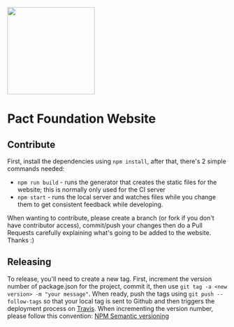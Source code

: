 <img src="https://github.com/pact-foundation/pact-logo/blob/master/media/logo-black.png" width="200">

# Pact Foundation Website



## Contribute

First, install the dependencies using `npm install`, after that, there's 2 simple commands needed:

 * `npm run build` - runs the generator that creates the static files for the website; this is normally only used for the CI server
 * `npm start` - runs the local server and watches files while you change them to get consistent feedback while developing.

When wanting to contribute, please create a branch (or fork if you don't have contributor access), commit/push your changes then do a Pull Requests carefully explaining what's going to be added to 
the website.  Thanks :)

## Releasing

To release, you'll need to create a new tag.  First, increment the version number of package.json for the project, commit it, then use `git tag -a <new version> -m "your message"`.  When ready, push the tags using `git push --follow-tags` so that your local tag is sent to Github and then triggers the deployment process on [Travis](https://travis-ci.com/PageUpPeopleOrg/scribble/).
When incrementing the version number, please follow this convention: [NPM Semantic versioning](https://docs.npmjs.com/getting-started/semantic-versioning)
